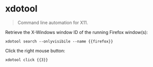 xdotool
=======

> Command line automation for X11.

Retrieve the X-Windows window ID of the running Firefox window(s):

    xdotool search --onlyvisibile --name {{firefox}}

Click the right mouse button:

    xdotool click {{3}}
